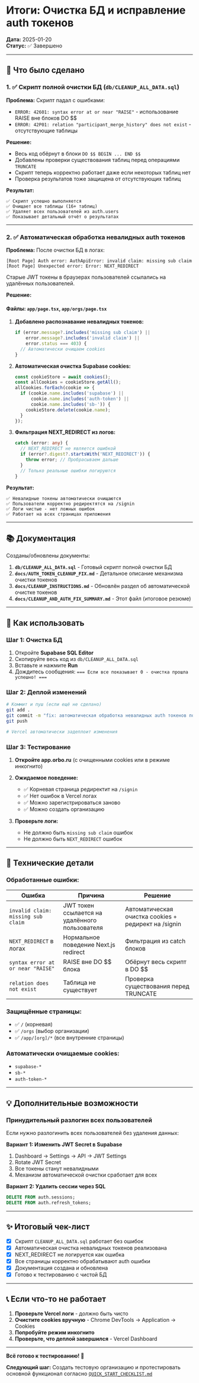 # Итоги: Очистка БД и исправление auth токенов

**Дата:** 2025-01-20  
**Статус:** ✅ Завершено

---

## 🎯 Что было сделано

### 1. ✅ Скрипт полной очистки БД (`db/CLEANUP_ALL_DATA.sql`)

**Проблема:** Скрипт падал с ошибками:
- `ERROR: 42601: syntax error at or near "RAISE"` - использование RAISE вне блоков DO $$
- `ERROR: 42P01: relation "participant_merge_history" does not exist` - отсутствующие таблицы

**Решение:**
- Весь код обёрнут в блоки `DO $$ BEGIN ... END $$`
- Добавлены проверки существования таблиц перед операциями `TRUNCATE`
- Скрипт теперь корректно работает даже если некоторых таблиц нет
- Проверка результатов тоже защищена от отсутствующих таблиц

**Результат:**
```
✅ Скрипт успешно выполняется
✅ Очищает все таблицы (16+ таблиц)
✅ Удаляет всех пользователей из auth.users
✅ Показывает детальный отчёт о результатах
```

---

### 2. ✅ Автоматическая обработка невалидных auth токенов

**Проблема:** После очистки БД в логах:
```
[Root Page] Auth error: AuthApiError: invalid claim: missing sub claim
[Root Page] Unexpected error: Error: NEXT_REDIRECT
```

Старые JWT токены в браузерах пользователей ссылались на удалённых пользователей.

**Решение:**

#### Файлы: `app/page.tsx`, `app/orgs/page.tsx`

1. **Добавлено распознавание невалидных токенов:**
   ```typescript
   if (error.message?.includes('missing sub claim') || 
       error.message?.includes('invalid claim') ||
       error.status === 403) {
     // Автоматически очищаем cookies
   }
   ```

2. **Автоматическая очистка Supabase cookies:**
   ```typescript
   const cookieStore = await cookies();
   const allCookies = cookieStore.getAll();
   allCookies.forEach(cookie => {
     if (cookie.name.includes('supabase') || 
         cookie.name.includes('auth-token') ||
         cookie.name.includes('sb-')) {
       cookieStore.delete(cookie.name);
     }
   });
   ```

3. **Фильтрация NEXT_REDIRECT из логов:**
   ```typescript
   catch (error: any) {
     // NEXT_REDIRECT не является ошибкой
     if (error?.digest?.startsWith('NEXT_REDIRECT')) {
       throw error; // Пробрасываем дальше
     }
     // Только реальные ошибки логируются
   }
   ```

**Результат:**
```
✅ Невалидные токены автоматически очищаются
✅ Пользователи корректно редиректятся на /signin
✅ Логи чистые - нет ложных ошибок
✅ Работает на всех страницах приложения
```

---

## 📚 Документация

Созданы/обновлены документы:

1. **`db/CLEANUP_ALL_DATA.sql`** - Готовый скрипт полной очистки БД
2. **`docs/AUTH_TOKEN_CLEANUP_FIX.md`** - Детальное описание механизма очистки токенов
3. **`docs/CLEANUP_INSTRUCTIONS.md`** - Обновлён раздел об автоматической очистке токенов
4. **`docs/CLEANUP_AND_AUTH_FIX_SUMMARY.md`** - Этот файл (итоговое резюме)

---

## 🚀 Как использовать

### Шаг 1: Очистка БД

1. Откройте **Supabase SQL Editor**
2. Скопируйте весь код из `db/CLEANUP_ALL_DATA.sql`
3. Вставьте и нажмите **Run**
4. Дождитесь сообщения: `=== Если все показывает 0 - очистка прошла успешно! ===`

### Шаг 2: Деплой изменений

```bash
# Коммит и пуш (если ещё не сделано)
git add .
git commit -m "fix: автоматическая обработка невалидных auth токенов после очистки БД"
git push

# Vercel автоматически задеплоит изменения
```

### Шаг 3: Тестирование

1. **Откройте app.orbo.ru** (с очищенными cookies или в режиме инкогнито)
2. **Ожидаемое поведение:**
   - ✅ Корневая страница редиректит на `/signin`
   - ✅ Нет ошибок в Vercel логах
   - ✅ Можно зарегистрироваться заново
   - ✅ Можно создать организацию

3. **Проверьте логи:**
   - Не должно быть `missing sub claim` ошибок
   - Не должно быть `NEXT_REDIRECT` ошибок

---

## 🔧 Технические детали

### Обработанные ошибки:

| Ошибка | Причина | Решение |
|--------|---------|---------|
| `invalid claim: missing sub claim` | JWT токен ссылается на удалённого пользователя | Автоматическая очистка cookies + редирект на /signin |
| `NEXT_REDIRECT` в логах | Нормальное поведение Next.js redirect | Фильтрация из catch блоков |
| `syntax error at or near "RAISE"` | RAISE вне DO $$ блока | Обёрнут весь скрипт в DO $$ |
| `relation does not exist` | Таблица не существует | Проверка существования перед TRUNCATE |

### Защищённые страницы:

- ✅ `/` (корневая)
- ✅ `/orgs` (выбор организации)
- ✅ `/app/[org]/*` (все внутренние страницы)

### Автоматически очищаемые cookies:

- `supabase-*`
- `sb-*`
- `auth-token-*`

---

## 💡 Дополнительные возможности

### Принудительный разлогин всех пользователей

Если нужно разлогинить всех пользователей без удаления данных:

**Вариант 1: Изменить JWT Secret в Supabase**
1. Dashboard → Settings → API → JWT Settings
2. Rotate JWT Secret
3. Все токены станут невалидными
4. Механизм автоматической очистки сработает для всех

**Вариант 2: Удалить сессии через SQL**
```sql
DELETE FROM auth.sessions;
DELETE FROM auth.refresh_tokens;
```

---

## ✨ Итоговый чек-лист

- [x] Скрипт `CLEANUP_ALL_DATA.sql` работает без ошибок
- [x] Автоматическая очистка невалидных токенов реализована
- [x] NEXT_REDIRECT не логируется как ошибка
- [x] Все страницы корректно обрабатывают auth ошибки
- [x] Документация создана и обновлена
- [x] Готово к тестированию с чистой БД

---

## 📞 Если что-то не работает

1. **Проверьте Vercel логи** - должно быть чисто
2. **Очистите cookies вручную** - Chrome DevTools → Application → Cookies
3. **Попробуйте режим инкогнито**
4. **Проверьте, что деплой завершился** - Vercel Dashboard

---

**Всё готово к тестированию! 🎉**

**Следующий шаг:** Создать тестовую организацию и протестировать основной функционал согласно [`QUICK_START_CHECKLIST.md`](./QUICK_START_CHECKLIST.md)

